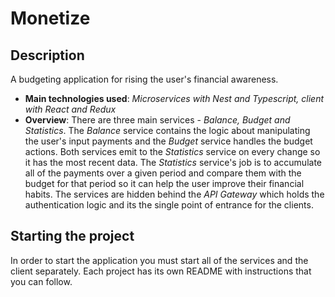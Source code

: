# Monetize

## Description

A budgeting application for rising the user's financial awareness.

- **Main technologies used**: _Microservices with Nest and Typescript, client with React and Redux_
- **Overview**: There are three main services - _Balance, Budget and Statistics_. The _Balance_ service contains the logic about manipulating the user's input payments and the _Budget_ service handles the budget actions. Both services emit to the _Statistics_ service on every change so it has the most recent data. The _Statistics_ service's job is to accumulate all of the payments over a given period and compare them with the budget for that period so it can help the user improve their financial habits. The services are hidden behind the _API Gateway_ which holds the authentication logic and its the single point of entrance for the clients.

## Starting the project

In order to start the application you must start all of the services and the client separately. Each project has its own README with instructions that you can follow.
